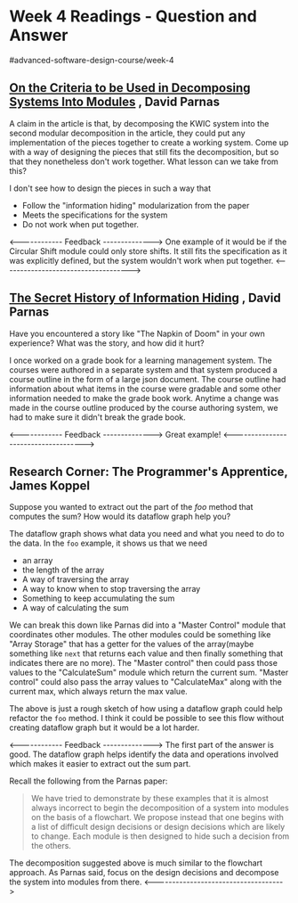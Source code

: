 # Week 4 Readings - Question and Answer

#advanced-software-design-course/week-4

## [On the Criteria to be Used in Decomposing Systems Into Modules](http://citeseer.ist.psu.edu/viewdoc/download;jsessionid=EEA35F04282BD1CBB783C6973EA2C41A?doi=10.1.1.132.7232&rep=rep1&type=pdf) , David Parnas

A claim in the article is that, by decomposing the KWIC system into the second modular decomposition in the article, they could put any implementation of the pieces together to create a working system. Come up with a way of designing the pieces that still fits the decomposition, but so that they nonetheless don't work together. What lesson can we take from this?

I don't see how to design the pieces in such a way that

- Follow the "information hiding" modularization from the paper
- Meets the specifications for the system
- Do not work when put together.

<------------ Feedback -------------->
One example of it would be if the Circular Shift module could only store shifts. It still fits the specification as it was explicitly defined, but the system wouldn't work when put together.
<------------------------------------>

## [The Secret History of Information Hiding](https://www.dropbox.com/s/2j812i6347jbbrp/parnas_secret_history.pdf?dl=0) , David Parnas

Have you encountered a story like "The Napkin of Doom" in your own experience? What was the story, and how did it hurt?

I once worked on a grade book for a learning management system. The courses were authored in a separate system and that system produced a course outline in the form of a large json document. The course outline had information about what items in the course were gradable and some other information needed to make the grade book work. Anytime a change was made in the course outline produced by the course authoring system, we had to make sure it didn't break the grade book.

<------------ Feedback -------------->
Great example!
<------------------------------------>

## Research Corner: The Programmer's Apprentice, James Koppel

Suppose you wanted to extract out the part of the _foo_ method that computes the sum? How would its dataflow graph help you?

The dataflow graph shows what data you need and what you need to do to the data. In the `foo` example, it shows us that we need

- an array
- the length of the array
- A way of traversing the array
- A way to know when to stop traversing the array
- Something to keep accumulating the sum
- A way of calculating the sum

We can break this down like Parnas did into a "Master Control" module that coordinates other modules. The other modules could be something like "Array Storage" that has a getter for the values of the array(maybe something like `next` that returns each value and then finally something that indicates there are no more). The "Master control" then could pass those values to the "CalculateSum" module which return the current sum. "Master control" could also pass the array values to "CalculateMax" along with the current max, which always return the max value.

The above is just a rough sketch of how using a dataflow graph could help refactor the `foo` method. I think it could be possible to see this flow without creating dataflow graph but it would be a lot harder.

<------------ Feedback -------------->
The first part of the answer is good. The dataflow graph helps identify the data and operations involved which makes it easier to extract out the sum part.

Recall the following from the Parnas paper:

> We have tried to demonstrate by these examples that
> it is almost always incorrect to begin the decomposition
> of a system into modules on the basis of a flowchart.
> We propose instead that one begins with a list of
> difficult design decisions or design decisions which are
> likely to change. Each module is then designed to hide
> such a decision from the others.

The decomposition suggested above is much similar to the flowchart approach. As Parnas said, focus on the design decisions and decompose the system into modules from there.
<------------------------------------>
